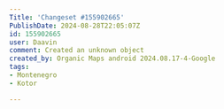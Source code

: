 ```yaml
---
Title: 'Changeset #155902665'
PublishDate: 2024-08-28T22:05:07Z
id: 155902665
user: Daavin
comment: Created an unknown object
created_by: Organic Maps android 2024.08.17-4-Google
tags:
- Montenegro
- Kotor

---
```

